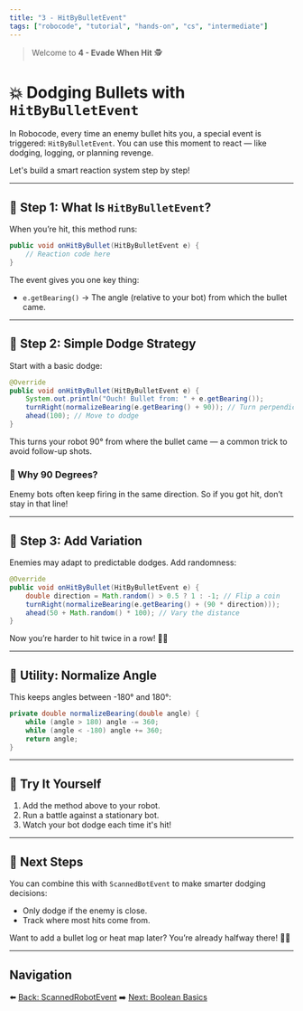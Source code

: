 ```yaml
---
title: "3 - HitByBulletEvent"
tags: ["robocode", "tutorial", "hands-on", "cs", "intermediate"]
---
```


> Welcome to **4 - Evade When Hit** 🕵️

# 💥 Dodging Bullets with `HitByBulletEvent`

In Robocode, every time an enemy bullet hits you, a special event is triggered: `HitByBulletEvent`. You can use this moment to react — like dodging, logging, or planning revenge.

Let's build a smart reaction system step by step!

---

## 🧠 Step 1: What Is `HitByBulletEvent`?

When you’re hit, this method runs:

```java
public void onHitByBullet(HitByBulletEvent e) {
    // Reaction code here
}
```

The event gives you one key thing:

* `e.getBearing()` → The angle (relative to your bot) from which the bullet came.

---

## 🛞 Step 2: Simple Dodge Strategy

Start with a basic dodge:

```java
@Override
public void onHitByBullet(HitByBulletEvent e) {
    System.out.println("Ouch! Bullet from: " + e.getBearing());
    turnRight(normalizeBearing(e.getBearing() + 90)); // Turn perpendicular to the bullet
    ahead(100); // Move to dodge
}
```

This turns your robot 90° from where the bullet came — a common trick to avoid follow-up shots.

### 🎯 Why 90 Degrees?

Enemy bots often keep firing in the same direction. So if you got hit, don’t stay in that line!

---

## 🔁 Step 3: Add Variation

Enemies may adapt to predictable dodges. Add randomness:

```java
@Override
public void onHitByBullet(HitByBulletEvent e) {
    double direction = Math.random() > 0.5 ? 1 : -1; // Flip a coin
    turnRight(normalizeBearing(e.getBearing() + (90 * direction)));
    ahead(50 + Math.random() * 100); // Vary the distance
}
```

Now you’re harder to hit twice in a row! 🤖💨

---

## 🧰 Utility: Normalize Angle

This keeps angles between -180° and 180°:

```java
private double normalizeBearing(double angle) {
    while (angle > 180) angle -= 360;
    while (angle < -180) angle += 360;
    return angle;
}
```

---

## 🧪 Try It Yourself

1. Add the method above to your robot.
2. Run a battle against a stationary bot.
3. Watch your bot dodge each time it's hit!

---

## 🧭 Next Steps

You can combine this with `ScannedBotEvent` to make smarter dodging decisions:

* Only dodge if the enemy is close.
* Track where most hits come from.

Want to add a bullet log or heat map later? You’re already halfway there! 🧠✨

---

## Navigation

⬅️ [Back: ScannedRobotEvent](/robocode/Day-4/01_scanned_robot_event)
➡️ [Next: Boolean Basics](/robocode/Day-5/00_boolean_basics)
